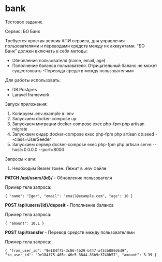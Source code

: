 # bank

Тестовое задание.

Сервис: БО Банк

Требуется простая версия АПИ сервиса, для управления пользователями и переводами средств между их аккаунтами. “БО Банк” должен включать в себя методы:
- Обновления пользователя (name, email, age)
- Пополнение баланса пользователя. Отрицательный баланс не может существовать
  -Перевода средств между пользователями

Для работы использовать:
- DB Postgres
- Laravel framework

Запуск приложения:

1. Копируем .env.example в .env
2. Запускаем docker-compose up
3. Запускаем миграции docker-compose exec php-fpm php artisan migrate
4. Запускаем сидер docker-compose exec php-fpm php artisan db:seed --class=UserSeeder
5. Запускаем сервер docker-compose exec php-fpm php artisan serve --host=0.0.0.0 --port=8000


Запросы к апи:

1. Необходим Bearer токен. Лежит в .env файле

**PATCH /api/users/{id}/** - Обновление пользователя

Пример тела запроса:

`{
  "name": "Igor",
  "email": "email@example.com",
  "age": 10
}`

**POST /api/users/{id}/deposit** - Пополнение баланса

Пример тела запроса:

`{
  "amount": 10.1
}`

**POST /api/transfer** - Перевод средств между пользователями

Пример тела запроса:

`{
    "from_user_id": "9e184f75-3c86-4b29-b447-a453b889d6d9",
    "to_user_id": "9e184f75-465e-46e5-8844-88b9c3740b57",
    "amount": 3.39
 }`